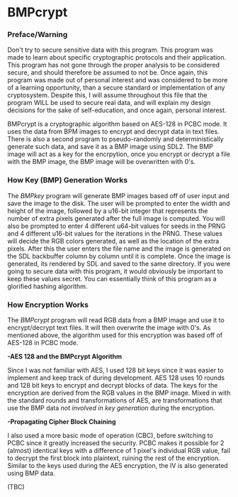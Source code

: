 # BMPcrypt

<h3>Preface/Warning</h3>

Don't try to secure sensitive data with this program. This program was made to learn about specific cryptographic protocols and their application. This program has not gone through the proper analysis to be considered secure, and should therefore be assumed to not be. Once again, this program was made out of personal interest and was considered to be more of a learning opportunity, than a secure standard or implementation of any cryptosystem. Despite this, I will assume throughout this file that the program WILL be used to secure real data, and will explain my design decisions for the sake of self-education, and once again, personal interest.

BMPcrypt is a cryptographic algorithm based on AES-128 in PCBC mode. It uses the data from BPM images to encrypt and decrypt data in text files. There is also a second program to pseudo-randomly and deterministically generate such data, and save it as a BMP image using SDL2. The BMP image will act as a key for the encrpytion, once you encrypt or decrypt a file with the BMP image, the BMP image will be overwritten with 0's.

<h3>How Key (BMP) Generation Works</h3>

The <i>BMPkey</i> program will generate BMP images based off of user input and save the image to the disk. The user will be prompted to enter the width and height of the image, followed by a u16-bit integer that represents the number of extra pixels generated after the full image is computed. You will also be prompted to enter 4 different u64-bit values for seeds in the PRNG and 4 different u16-bit values for the iterations in the PRNG. These values will decide the RGB colors generated, as well as the location of the extra pixels. After this the user enters the file name and the image is generated on the SDL backbuffer column by column until it is complete. Once the image is generated, its rendered by SDL and saved to the same directory. If you were going to secure data with this program, it would obviously be important to keep these values secret. You can essentially think of this program as a glorified hashing algorithm.

<h3>How Encryption Works</h3>

The <i>BMPcrypt</i> program will read RGB data from a BMP image and use it to encrypt/decrypt text files. It will then overwrite the image with 0's. As mentioned above, the algorithm used for this encryption was based off of AES-128 in PCBC mode.

<strong>-AES 128 and the BMPcrypt Algorithm</strong>

Since I was not familiar with AES, I used 128 bit keys since it was easier to implement and keep track of during development. AES 128 uses 10 rounds and 128 bit keys to encrypt and decrypt blocks of data. The keys for the encryption are derived from the RGB values in the BMP image. Mixed in with the standard rounds and transformations of AES, are transformations that use the BMP data <i>not involved in key generation</i> during the encryption.

<strong>-Propagating Cipher Block Chaining</strong>

I also used a more basic mode of operation (CBC), before switching to PCBC since it greatly increased the security. PCBC makes it possible for 2 (almost) identical keys with a difference of 1 pixel's individual RGB value, fail to decrypt the first block into plaintext, ruining the rest of the encryption. Similar to the keys used during the AES encryption, the IV is also generated using BMP data.

(TBC)
